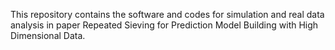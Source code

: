 This repository contains the software and codes for simulation and real data analysis in paper Repeated Sieving for Prediction Model Building with High Dimensional Data.
